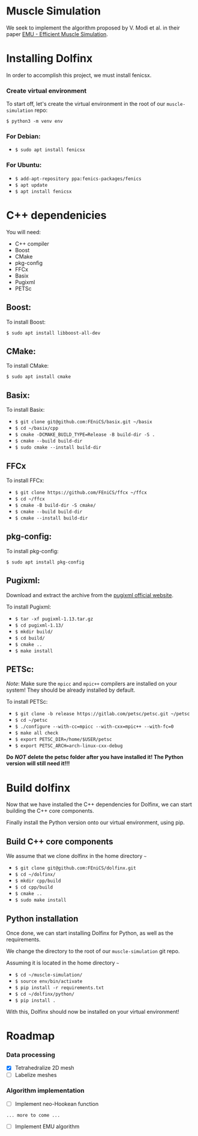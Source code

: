 # Muscle Simulation 

We seek to implement the algorithm proposed by V. Modi et al. in their paper [EMU - Efficient Muscle Simulation](https://www.dgp.toronto.edu/projects/efficient-muscles/emu.pdf).

# Installing Dolfinx

In order to accomplish this project, we must install fenicsx.


### Create virtual environment

To start off, let's create the virtual environment in the root of our `muscle-simulation` repo:

`$ python3 -m venv env`

### For **Debian**:
- `$ sudo apt install fenicsx`

### For **Ubuntu**:
- `$ add-apt-repository ppa:fenics-packages/fenics`
- `$ apt update`
- `$ apt install fenicsx`

# C++ dependenicies

You will need:
- C++ compiler
- Boost
- CMake
- pkg-config
- FFCx
- Basix
- Pugixml
- PETSc

## Boost:

To install Boost:

`$ sudo apt install libboost-all-dev`

## CMake:

To install CMake:

`$ sudo apt install cmake`

## Basix:

To install Basix:

- `$ git clone git@github.com:FEniCS/basix.git ~/basix`
- `$ cd ~/basix/cpp`
- `$ cmake -DCMAKE_BUILD_TYPE=Release -B build-dir -S .`
- `$ cmake --build build-dir`
- `$ sudo cmake --install build-dir`

## FFCx

To install FFCx:

- `$ git clone https://github.com/FEniCS/ffcx ~/ffcx`
- `$ cd ~/ffcx`
- `$ cmake -B build-dir -S cmake/` 
- `$ cmake --build build-dir` 
- `$ cmake --install build-dir`

## pkg-config:

To install pkg-config:

`$ sudo apt install pkg-config`

## Pugixml:

Download and extract the archive from the [pugixml official website](https://pugixml.org/).

To install Pugixml:

- `$ tar -xf pugixml-1.13.tar.gz`
- `$ cd pugixml-1.13/`
- `$ mkdir build/`
- `$ cd build/`
- `$ cmake ..`
- `$ make install`

## PETSc:

*Note*: Make sure the `mpicc` and `mpic++` compilers are installed on your system! They should be already installed by default.

To install PETSc:

- `$ git clone -b release https://gitlab.com/petsc/petsc.git ~/petsc`
- `$ cd ~/petsc`
- `$ ./configure --with-cc=mpicc --with-cxx=mpic++ --with-fc=0`
- `$ make all check`
- `$ export PETSC_DIR=/home/$USER/petsc`
- `$ export PETSC_ARCH=arch-linux-cxx-debug`

**Do** ***NOT*** **delete the petsc folder after you have installed it! The Python version will still need it!!!**

# Build dolfinx

Now that we have installed the C++ dependencies for Dolfinx, we can start building the C++ core components.

Finally install the Python version onto our virtual environment, using pip.

## Build C++ core components

We assume that we clone dolfinx in the home directory `~`

- `$ git clone git@github.com:FEniCS/dolfinx.git`
- `$ cd ~/dolfinx/`
- `$ mkdir cpp/build`
- `$ cd cpp/build`
- `$ cmake ..`
- `$ sudo make install`

## Python installation

Once done, we can start installing Dolfinx for Python, as well as the requirements.

We change the directory to the root of our `muscle-simulation` git repo.

Assuming it is located in the home directory `~`

- `$ cd ~/muscle-simulation/`
- `$ source env/bin/activate`
- `$ pip install -r requirements.txt`
- `$ cd ~/dolfinx/python/`
- `$ pip install .`

With this, Dolfinx should now be installed on your virtual environment!

# Roadmap

### Data processing
* [x] Tetrahedralize 2D mesh
* [ ] Labelize meshes

### Algorithm implementation
* [ ] Implement neo-Hookean function

`... more to come ...`

* [ ] Implement EMU algorithm
